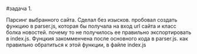 #задача 1.

Парсинг выбранного сайта. 
Сделал без изысков. пробовал  создать функцию в parser.js, которая бы получала на вход url сайта и класс болка новостей. почему то не получилось ее правильно экспортировать в index.js. Фунцкия закомменчена после основного кода в parser.js. как правильно обратиться к этой функции, в файле index.js   
